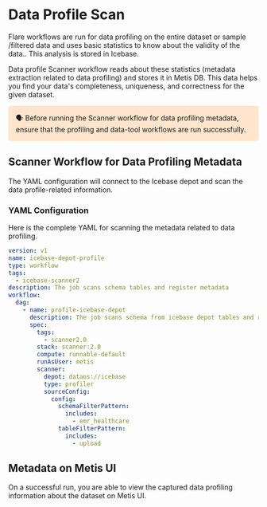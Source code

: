 # Data Profile Scan

Flare workflows are run for data profiling on the entire dataset or sample /filtered data and uses basic statistics to know about the validity of the data.. This analysis is stored in Icebase. 

Data profile Scanner workflow reads about these statistics (metadata extraction related to data profiling) and stores it in Metis DB. This data helps you find your data's completeness, uniqueness, and correctness for the given dataset.

<aside style="background-color:#FFE5CC; padding:15px; border-radius:5px;">
🗣️ Before running the Scanner workflow for data profiling metadata, ensure that the profiling and data-tool workflows are run successfully.
</aside>

## Scanner Workflow for Data Profiling Metadata

The YAML configuration will connect to the Icebase depot and scan the data profile-related information.

### YAML Configuration

Here is the complete YAML for scanning the metadata related to data profiling. 

```yaml
version: v1
name: icebase-depot-profile
type: workflow
tags:
  - icebase-scanner2
description: The job scans schema tables and register metadata
workflow:
  dag:
    - name: profile-icebase-depot
      description: The job scans schema from icebase depot tables and register metadata to metis2
      spec:
        tags:
          - scanner2.0
        stack: scanner:2.0
        compute: runnable-default
        runAsUser: metis
        scanner:
          depot: dataos://icebase
          type: profiler
          sourceConfig:
            config:
              schemaFilterPattern:
                includes:
                  - emr_healthcare
              tableFilterPattern:
                includes:
                  - upload
```

## Metadata on Metis UI

On a successful run, you are able to view the captured data profiling information about the dataset on Metis UI.